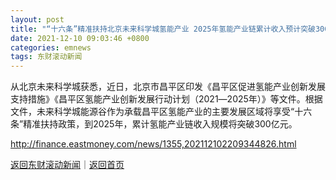 ```yaml
---
layout: post
title: "“十六条”精准扶持北京未来科学城氢能产业 2025年氢能产业链累计收入预计突破300亿元"
date: 2021-12-10 09:03:46 +0800
categories: emnews
tags: 东财滚动新闻
---
```


从北京未来科学城获悉，近日，北京市昌平区印发《昌平区促进氢能产业创新发展支持措施》《昌平区氢能产业创新发展行动计划（2021―2025年）》等文件。根据文件，未来科学城能源谷作为承载昌平区氢能产业的主要发展区域将享受“十六条”精准扶持政策，到2025年，累计氢能产业链收入规模将突破300亿元。

<http://finance.eastmoney.com/news/1355,202112102209344826.html>

[返回东财滚动新闻](//finews.withounder.com/emnews/)｜[返回首页](//finews.withounder.com/)